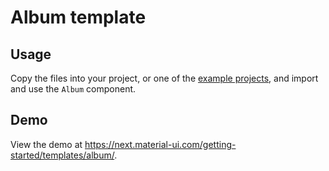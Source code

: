 # Album template

## Usage

Copy the files into your project, or one of the [example projects](https://github.com/mui-org/material-ui/tree/next/examples), and import and use the `Album` component.

## Demo

<!-- #default-branch-switch -->

View the demo at https://next.material-ui.com/getting-started/templates/album/.
